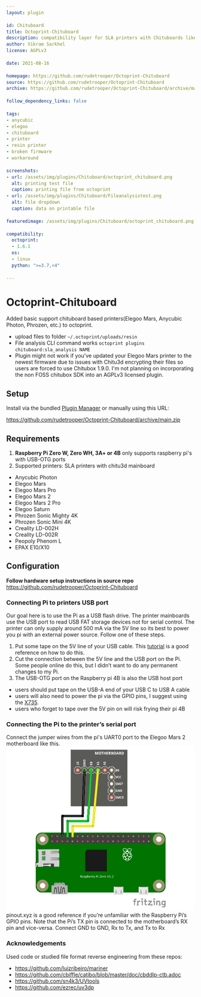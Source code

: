 ```yaml
---
layout: plugin

id: Chituboard
title: Octoprint-Chituboard
description: compatibility layer for SLA printers with Chituboards like the Photon and Mars series
author: Vikram Sarkhel
license: AGPLv3

date: 2021-08-16

homepage: https://github.com/rudetrooper/Octoprint-Chituboard
source: https://github.com/rudetrooper/Octoprint-Chituboard
archive: https://github.com/rudetrooper/Octoprint-Chituboard/archive/main.zip

follow_dependency_links: false

tags:
- anycubic
- elegoo
- chituboard
- printer
- resin printer
- broken firmware
- workaround

screenshots:
- url: /assets/img/plugins/Chituboard/octoprint_chituboard.png
  alt: printing test file
  caption: printing file from octoprint
- url: /assets/img/plugins/Chituboard/Fileanalysistest.png
  alt: file dropdown
  caption: data on printable file

featuredimage: /assets/img/plugins/Chituboard/octoprint_chituboard.png

compatibility:
  octoprint:
  - 1.6.1
  os:
  - linux
  python: ">=3.7,<4"

---
```


# Octoprint-Chituboard

Added basic support chituboard based printers(Elegoo Mars, Anycubic Photon, Phrozen, etc.) to octoprint.
* upload files to folder `~/.octoprint/uploads/resin`
* File analysis CLI command works `octoprint plugins chituboard:sla_analysis NAME`
* Plugin might not work if you've updated your Elegoo Mars printer to the newest firmware due to issues with Chitu3d encrypting their files so users are forced to use Chitubox 1.9.0. I'm not planning on incorporating the non FOSS chitubox SDK into an AGPLv3 licensed plugin.

## Setup

Install via the bundled [Plugin Manager](https://github.com/foosel/OctoPrint/wiki/Plugin:-Plugin-Manager)
or manually using this URL:

https://github.com/rudetrooper/Octoprint-Chituboard/archive/main.zip

## Requirements
1. **Raspberry Pi Zero W, Zero WH, 3A+ or 4B** only supports raspberry pi's with USB-OTG ports
2. Supported printers: SLA printers with chitu3d mainboard
  * Anycubic Photon
  * Elegoo Mars
  * Elegoo Mars Pro
  * Elegoo Mars 2
  * Elegoo Mars 2 Pro
  * Elegoo Saturn
  * Phrozen Sonic Mighty 4K
  * Phrozen Sonic Mini 4K
  * Creality LD-002H
  * Creality LD-002R
  * Peopoly Phenom L
  * EPAX E10/X10

## Configuration

**Follow hardware setup instructions in source repo**
https://github.com/rudetrooper/Octoprint-Chituboard

### Connecting Pi to printers USB port

Our goal here is to use the Pi as a USB flash drive. The printer mainboards use the USB port to read USB FAT storage devices not for serial control. The printer can only supply around 500 mA via the 5V line so its best to power you pi with an external power source.
Follow one of these steps.
1. Put some tape on the 5V line of your USB cable. This [tutorial](https://l9o.dev/posts/controlling-an-elegoo-mars-pro-remotely/) is a good reference on how to do this.
2. Cut the connection between the 5V line and the USB port on the Pi. Some people online do this, but I didn’t want to do any permanent changes to my Pi.
3. The USB-OTG port on the Raspberry pi 4B is also the USB host port
  * users should put tape on the USB-A end of your USB C to USB A cable
  * users will also need to power the pi via the GPIO pins, I suggest using the [X735](https://wiki.geekworm.com/X735).
  * users who forget to tape over the 5V pin on will risk frying their pi 4B

### Connecting the Pi to the printer’s serial port

Connect the jumper wires from the pi's UART0 port to the Elegoo Mars 2 motherboard like this.
![pi_UART](/assets/img/plugins/Chituboard/schematic.png)
pinout.xyz is a good reference if you’re unfamiliar with the Raspberry Pi’s GPIO pins. Note that the Pi’s TX pin is connected to the motherboard’s RX pin and vice-versa. Connect GND to GND, Rx to Tx, and Tx to Rx

### Acknowledgements

Used code or studied file format reverse engineering from these repos:

* https://github.com/luizribeiro/mariner
* https://github.com/cbiffle/catibo/blob/master/doc/cbddlp-ctb.adoc
* https://github.com/sn4k3/UVtools
* https://github.com/ezrec/uv3dp

